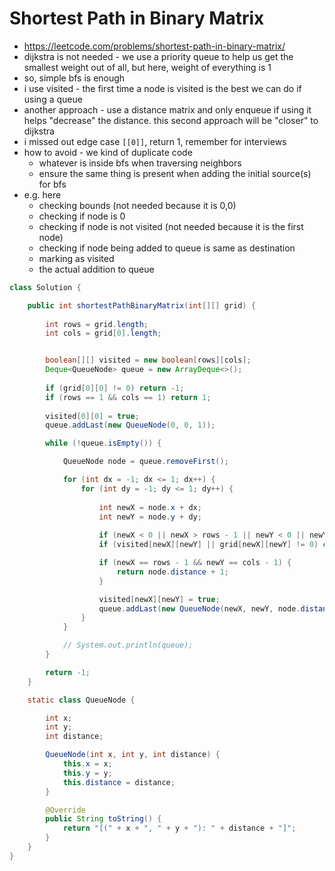 # Shortest Path in Binary Matrix

- https://leetcode.com/problems/shortest-path-in-binary-matrix/
- dijkstra is not needed - we use a priority queue to help us get the smallest weight out of all, but here, weight of everything is 1
- so, simple bfs is enough
- i use visited - the first time a node is visited is the best we can do if using a queue
- another approach - use a distance matrix and only enqueue if using it helps "decrease" the distance. this second approach will be "closer" to dijkstra
- i missed out edge case `[[0]]`, return 1, remember for interviews
- how to avoid - we kind of duplicate code
  - whatever is inside bfs when traversing neighbors
  - ensure the same thing is present when adding the initial source(s) for bfs
- e.g. here
  - checking bounds (not needed because it is 0,0)
  - checking if node is 0
  - checking if node is not visited (not needed because it is the first node) 
  - checking if node being added to queue is same as destination
  - marking as visited
  - the actual addition to queue

```java
class Solution {

    public int shortestPathBinaryMatrix(int[][] grid) {
        
        int rows = grid.length;
        int cols = grid[0].length;


        boolean[][] visited = new boolean[rows][cols];
        Deque<QueueNode> queue = new ArrayDeque<>();
        
        if (grid[0][0] != 0) return -1;
        if (rows == 1 && cols == 1) return 1;
        
        visited[0][0] = true;
        queue.addLast(new QueueNode(0, 0, 1));

        while (!queue.isEmpty()) {

            QueueNode node = queue.removeFirst();

            for (int dx = -1; dx <= 1; dx++) {
                for (int dy = -1; dy <= 1; dy++) {
                    
                    int newX = node.x + dx;
                    int newY = node.y + dy;
                    
                    if (newX < 0 || newX > rows - 1 || newY < 0 || newY > cols - 1) continue;
                    if (visited[newX][newY] || grid[newX][newY] != 0) continue;

                    if (newX == rows - 1 && newY == cols - 1) {
                        return node.distance + 1;
                    }

                    visited[newX][newY] = true;
                    queue.addLast(new QueueNode(newX, newY, node.distance + 1));
                }
            }

            // System.out.println(queue);
        }

        return -1;
    }

    static class QueueNode {

        int x;
        int y;
        int distance;

        QueueNode(int x, int y, int distance) {
            this.x = x;
            this.y = y;
            this.distance = distance;
        }

        @Override
        public String toString() {
            return "[(" + x + ", " + y + "): " + distance + "]";
        }
    }
}
```
